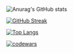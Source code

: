 ![Anurag's GitHub stats](https://github-readme-stats.vercel.app/api?username=Dimmetrodon&count_private=true&show_icons=true&theme=material-palenight)

[![GitHub Streak](http://github-readme-streak-stats.herokuapp.com?user=Dimmetrodon&theme=material-palenight)](https://git.io/streak-stats)

[![Top Langs](https://github-readme-stats.vercel.app/api/top-langs/?username=Dimmetrodon&theme=material-palenight)](https://github.com/anuraghazra/github-readme-stats)

[![codewars](https://www.codewars.com/users/Dimmetrodon/badges/small)](https://www.codewars.com/users/Dimmetrodon) 

